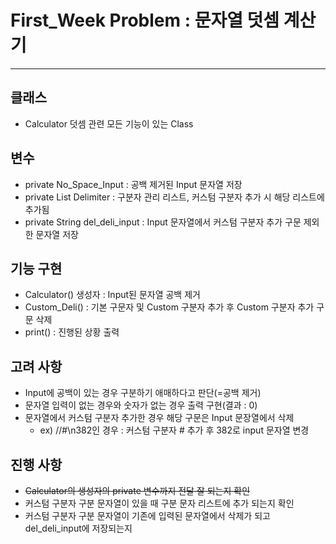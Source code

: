 # First_Week Problem : 문자열 덧셈 계산기
***
## 클래스
- Calculator 덧셈 관련 모든 기능이 있는 Class

## 변수
- private No_Space_Input : 공백 제거된 Input 문자열 저장
- private List<String> Delimiter : 구분자 관리 리스트, 커스텀 구분자 추가 시 해당 리스트에 추가됨
- private String del_deli_input : Input 문자열에서 커스텀 구분자 추가 구문 제외한 문자열 저장 

## 기능 구현
- Calculator() 생성자 : Input된 문자열 공백 제거
- Custom_Deli() : 기본 구문자 및 Custom 구분자 추가 후 Custom 구분자 추가 구문 삭제 
- print() : 진행된 상황 출력

## 고려 사항
- Input에 공백이 있는 경우 구분하기 애매하다고 판단(=공백 제거)
- 문자열 입력이 없는 경우와 숫자가 없는 경우 출력 구현(결과 : 0)
- 문자열에서 커스텀 구분자 추가한 경우 해당 구문은 Input 문장열에서 삭제
  - ex) //#\n382인 경우 : 커스텀 구분자 # 추가 후 382로 input 문자열 변경

## 진행 사항
- ~~Calculator의 생성자의 private 변수까지 전달 잘 되는지 확인~~
- 커스텀 구분자 구분 문자열이 있을 때 구분 문자 리스트에 추가 되는지 확인
- 커스텀 구분자 구분 문자열이 기존에 입력된 문자열에서 삭제가 되고 del_deli_input에 저장되는지